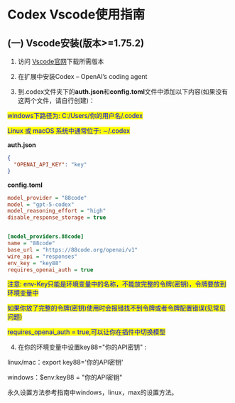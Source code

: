# Codex Vscode使用指南

## (一) Vscode安装(版本>=1.75.2)

1. 访问 [Vscode官网](https://code.visualstudio.com/)下载所需版本

2. 在扩展中安装Codex – OpenAI’s coding agent

3. 到.codex文件夹下的**auth.json**和**config.toml**文件中添加以下内容(如果没有这两个文件，请自行创建)：

<mark style="color:blue;">windows下路径为: C:/Users/你的用户名/.codex</mark>

<mark style="color:blue;">Linux 或 macOS 系统中通常位于: ∼/.codex</mark>

**auth.json**

```json
{
  "OPENAI_API_KEY": "key"
}
```

**config.toml**

```ini
model_provider = "88code"
model = "gpt-5-codex"
model_reasoning_effort = "high"
disable_response_storage = true


[model_providers.88code]
name = "88code"
base_url = "https://88code.org/openai/v1"
wire_api = "responses"
env_key = "key88"
requires_openai_auth = true   
```

<mark style="color:blue;">注意:  env-Key只能是环境变量中的名称，不能放完整的令牌(密钥)，令牌要放到环境变量中</mark>

<mark style="color:blue;">如果你放了完整的令牌(密钥)使用时会报错找不到令牌或者令牌配置错误(见常见问题)</mark>

<mark style="color:blue;">requires_openai_auth = true,可以让你在插件中切换模型</mark>

4. 在你的环境变量中设置key88="你的API密钥" :

linux/mac：export key88='你的API密钥'

windows：$env:key88 = "你的API密钥"

永久设置方法参考指南中windows，linux，max的设置方法。
